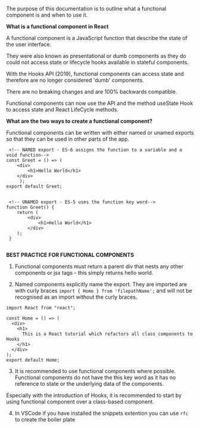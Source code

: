 The purpose of this documentation is to outline what a functional component is and when to use it.

__What is a functional component in React__

A functional component is a JavaScript function that describe the state of the user interface. 

They were also known as presentational or dumb components as they do could not access state or lifecycle hooks available in stateful components.

With the Hooks API (2019), functional components can access state and therefore are no longer considered 'dumb' components. 

There are no breaking changes and are 100% backwards compatible. 

Functional components can now use the API and the method useState Hook to access state and React LifeCycle methods.

__What are the two ways to create a functional component?__

Functional components can be written with either named or unamed exports so that they can be used in other parts of the app.


```
 <!-- NAMED export - ES-6 assigns the function to a variable and a void function-->
const Greet = () => (
	<div>
		<h1>Hello World</h1>
	</div>
	 );
export default Greet;


 <!-- UNAMED export - ES-5 uses the function key word-->
function Greet() {
 	return (
 		<div>
 			<h1>Hello World</h1>
 		</div>
 	);
 }


```

__BEST PRACTICE FOR FUNCTIONAL COMPONENTS__ 

1. Functional components must return a parent div that nests any other components or jsx tags - this simply returns hello world.

2.  Named components explicitly name the export. They are imported are with curly braces ```import { Home } from 'filepathName';``` and will not be recognised as an import without the curly braces.

```
import React from "react";

const Home = () => (
  <div>
    <h1>
      This is a React tutorial which refactors all class components to Hooks
    </h1>
  </div>
);
export default Home;
```

3. It is recommended to use functional components where possible. Functional components do not have the this key word as it has no reference to state or the underlying data of the components. 

Especially with the introduction of Hooks, it is recommended to start by using functional component over a class-based component.

4. In VSCode if you have installed the snippets extention you can use ```rfc``` to create the boiler plate
